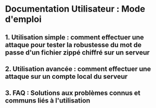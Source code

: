 # Documentation Utilisateur : Mode d'emploi

## 1. Utilisation simple : comment effectuer une attaque pour tester la robustesse du mot de passe d'un fichier zippé chiffré sur un serveur

## 2. Utilisation avancée : comment effectuer une attaque sur un compte local du serveur

## 3. FAQ : Solutions aux problèmes connus et communs liés à l'utilisation
